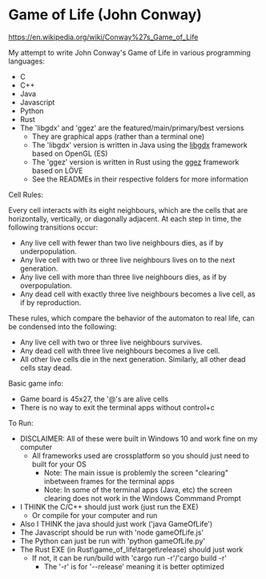 # Game of Life (John Conway)

https://en.wikipedia.org/wiki/Conway%27s_Game_of_Life

My attempt to write John Conway's Game of Life in various programming languages:
- C
- C++
- Java
- Javascript
- Python
- Rust
- The 'libgdx' and 'ggez' are the featured/main/primary/best versions
    - They are graphical apps (rather than a terminal one)
    - The 'libgdx' version is written in Java using the [libgdx](https://libgdx.com/) framework based on OpenGL (ES)
    - The 'ggez' version is written in Rust using the [ggez](https://ggez.rs/) framework based on LÖVE
    - See the READMEs in their respective folders for more information

Cell Rules:

Every cell interacts with its eight neighbours, which are the cells that are horizontally, vertically, or diagonally adjacent. At each step in time, the following transitions occur:
- Any live cell with fewer than two live neighbours dies, as if by underpopulation.
- Any live cell with two or three live neighbours lives on to the next generation.
- Any live cell with more than three live neighbours dies, as if by overpopulation.
- Any dead cell with exactly three live neighbours becomes a live cell, as if by reproduction.

These rules, which compare the behavior of the automaton to real life, can be condensed into the following:
- Any live cell with two or three live neighbours survives.
- Any dead cell with three live neighbours becomes a live cell.
- All other live cells die in the next generation. Similarly, all other dead cells stay dead.

Basic game info:
- Game board is 45x27, the '@'s are alive cells
- There is no way to exit the terminal apps without control+c


To Run:
- DISCLAIMER: All of these were built in Windows 10 and work fine on my computer
    - All frameworks used are crossplatform so you should just need to built for your OS
        - Note: The main issue is problemly the screen "clearing" inbetween frames for the terminal apps
        - Note: In some of the terminal apps (Java, etc) the screen clearing does not work in the Windows Commmand Prompt
- I THINK the C/C++ should just work (just run the EXE)
    - Or compile for your computer and run
- Also I THINK the java should just work ('java GameOfLife')
- The Javascript should be run with 'node gameOfLife.js'
- The Python can just be run with 'python gameOfLife.py'
- The Rust EXE (in Rust\game_of_life\target\release) should just work
    - If not, it can be run/build with 'cargo run -r'/'cargo build -r'
        - The '-r' is for '--release' meaning it is better optimized